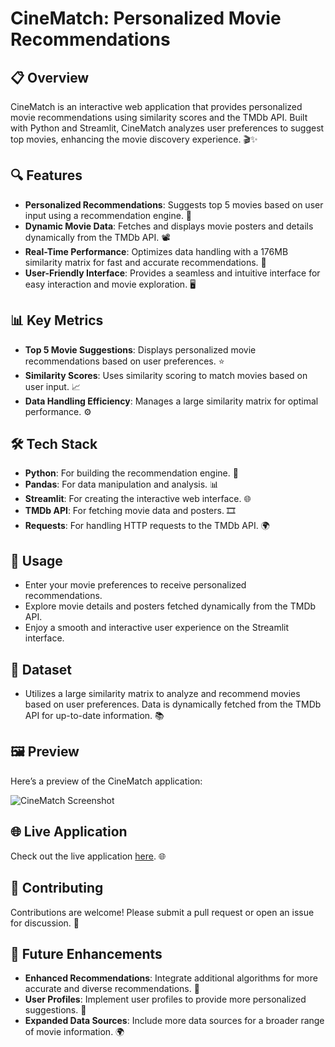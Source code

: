 # CineMatch: Personalized Movie Recommendations

## 📋 Overview
CineMatch is an interactive web application that provides personalized movie recommendations using similarity scores and the TMDb API. Built with Python and Streamlit, CineMatch analyzes user preferences to suggest top movies, enhancing the movie discovery experience. 🎬✨

## 🔍 Features
- **Personalized Recommendations**: Suggests top 5 movies based on user input using a recommendation engine. 🎥
- **Dynamic Movie Data**: Fetches and displays movie posters and details dynamically from the TMDb API. 📽️
- **Real-Time Performance**: Optimizes data handling with a 176MB similarity matrix for fast and accurate recommendations. 🚀
- **User-Friendly Interface**: Provides a seamless and intuitive interface for easy interaction and movie exploration. 🖥️

## 📊 Key Metrics
- **Top 5 Movie Suggestions**: Displays personalized movie recommendations based on user preferences. ⭐
- **Similarity Scores**: Uses similarity scoring to match movies based on user input. 📈
- **Data Handling Efficiency**: Manages a large similarity matrix for optimal performance. ⚙️

## 🛠️ Tech Stack
- **Python**: For building the recommendation engine. 🐍
- **Pandas**: For data manipulation and analysis. 📊
- **Streamlit**: For creating the interactive web interface. 🌐
- **TMDb API**: For fetching movie data and posters. 🎞️
- **Requests**: For handling HTTP requests to the TMDb API. 🌍

## 🚀 Usage
- Enter your movie preferences to receive personalized recommendations.
- Explore movie details and posters fetched dynamically from the TMDb API.
- Enjoy a smooth and interactive user experience on the Streamlit interface.

## 📂 Dataset
- Utilizes a large similarity matrix to analyze and recommend movies based on user preferences. Data is dynamically fetched from the TMDb API for up-to-date information. 📚

## 🖼️ Preview
Here’s a preview of the CineMatch application:

![CineMatch Screenshot](https://i.postimg.cc/G9wkD6SL/website-1.png)  <!-- Replace with actual URL to your screenshot -->



## 🌐 Live Application
Check out the live application [here](https://cinematch-movie-recommender-app.streamlit.app/). 🌐

## 🤝 Contributing
Contributions are welcome! Please submit a pull request or open an issue for discussion. 🤝

## 🔮 Future Enhancements
- **Enhanced Recommendations**: Integrate additional algorithms for more accurate and diverse recommendations. 🤖
- **User Profiles**: Implement user profiles to provide more personalized suggestions. 👤
- **Expanded Data Sources**: Include more data sources for a broader range of movie information. 🌍


